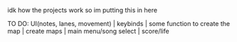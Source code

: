 idk how the projects work so im putting this in here

TO DO:
UI(notes, lanes, movement) | 
keybinds | 
some function to create the map | 
create maps | 
main menu/song select | 
score/life
